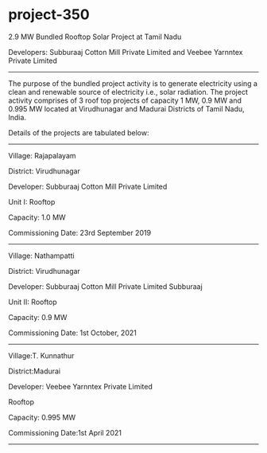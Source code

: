 # project-350
2.9 MW Bundled Rooftop Solar Project at Tamil Nadu

Developers: Subburaaj Cotton Mill Private Limited and Veebee Yarnntex Private Limited
_____________
The purpose of the bundled project activity is to generate electricity using a clean and renewable
source of electricity i.e., solar radiation. The project activity comprises of 3 roof top projects of
capacity 1 MW, 0.9 MW and 0.995 MW located at Virudhunagar and Madurai Districts of Tamil
Nadu, India. 

Details of the projects are tabulated below:
___________________
Village: Rajapalayam 

District: Virudhunagar

Developer: Subburaaj Cotton Mill Private Limited 

Unit I: Rooftop 

Capacity: 1.0 MW 

Commissioning Date: 23rd September 2019
_______________________________
Village: Nathampatti 

District: Virudhunagar 

Developer: Subburaaj Cotton Mill Private Limited Subburaaj

Unit II: Rooftop 

Capacity: 0.9 MW 

Commissioning Date: 1st October, 2021
____________________________________
Village:T. Kunnathur 

District:Madurai 

Developer: Veebee Yarnntex Private Limited

Rooftop

Capacity: 0.995 MW 

Commissioning Date:1st April 2021
____________________________


